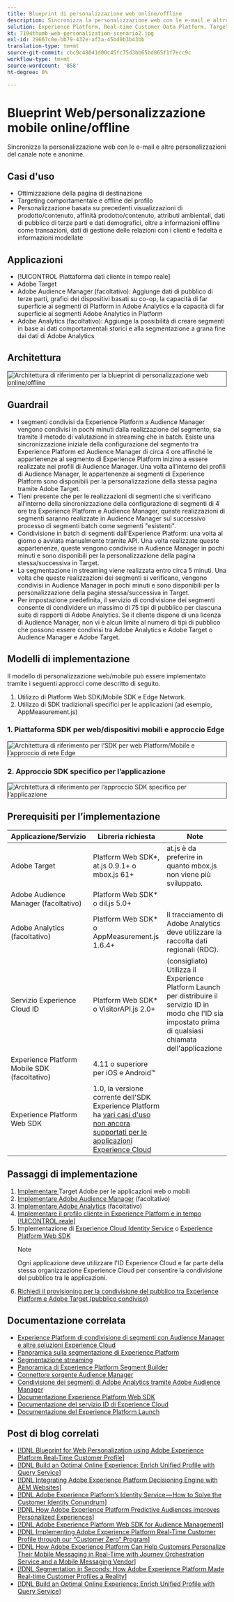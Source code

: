 ```yaml
---
title: Blueprint di personalizzazione web online/offline
description: Sincronizza la personalizzazione web con le e-mail e altre personalizzazioni del canale note e anonime.
solution: Experience Platform, Real-time Customer Data Platform, Target, Audience Manager, Analytics, Experience Cloud Services, Data Collection
kt: 7194thumb-web-personalization-scenario2.jpg
exl-id: 29667c0e-bb79-432e-af3a-45bd0b3b43bb
translation-type: tm+mt
source-git-commit: cbc9c48041d00c45fc75d3bb65bd865f1f7ecc9c
workflow-type: tm+mt
source-wordcount: '858'
ht-degree: 0%

---
```


# Blueprint Web/personalizzazione mobile online/offline

Sincronizza la personalizzazione web con le e-mail e altre personalizzazioni del canale note e anonime.

## Casi d&#39;uso

* Ottimizzazione della pagina di destinazione
* Targeting comportamentale e offline del profilo
* Personalizzazione basata su precedenti visualizzazioni di prodotto/contenuto, affinità prodotto/contenuto, attributi ambientali, dati di pubblico di terze parti e dati demografici, oltre a informazioni offline come transazioni, dati di gestione delle relazioni con i clienti e fedeltà e informazioni modellate

## Applicazioni

* [!UICONTROL Piattaforma dati cliente in tempo reale]
* Adobe Target
* Adobe Audience Manager (facoltativo): Aggiunge dati di pubblico di terze parti, grafici dei dispositivi basati su co-op, la capacità di far superficie ai segmenti di Platform in Adobe Analytics e la capacità di far superficie ai segmenti Adobe Analytics in Platform
* Adobe Analytics (facoltativo): Aggiunge la possibilità di creare segmenti in base ai dati comportamentali storici e alla segmentazione a grana fine dai dati di Adobe Analytics

## Architettura

<img src="assets/onoff.svg" alt="Architettura di riferimento per la blueprint di personalizzazione web online/offline" style="border:1px solid #4a4a4a" />

## Guardrail

* I segmenti condivisi da Experience Platform a Audience Manager vengono condivisi in pochi minuti dalla realizzazione del segmento, sia tramite il metodo di valutazione in streaming che in batch. Esiste una sincronizzazione iniziale della configurazione del segmento tra Experience Platform ed Audience Manager di circa 4 ore affinché le appartenenze al segmento di Experience Platform inizino a essere realizzate nei profili di Audience Manager. Una volta all’interno dei profili di Audience Manager, le appartenenze ai segmenti di Experience Platform sono disponibili per la personalizzazione della stessa pagina tramite Adobe Target.
* Tieni presente che per le realizzazioni di segmenti che si verificano all’interno della sincronizzazione della configurazione di segmenti di 4 ore tra Experience Platform e Audience Manager, queste realizzazioni di segmenti saranno realizzate in Audience Manager sul successivo processo di segmenti batch come segmenti &quot;esistenti&quot;.
* Condivisione in batch di segmenti dall’Experience Platform: una volta al giorno o avviata manualmente tramite API. Una volta realizzate queste appartenenze, queste vengono condivise in Audience Manager in pochi minuti e sono disponibili per la personalizzazione della pagina stessa/successiva in Target.
* La segmentazione in streaming viene realizzata entro circa 5 minuti. Una volta che queste realizzazioni dei segmenti si verificano, vengono condivisi in Audience Manager in pochi minuti e sono disponibili per la personalizzazione della pagina stessa/successiva in Target.
* Per impostazione predefinita, il servizio di condivisione dei segmenti consente di condividere un massimo di 75 tipi di pubblico per ciascuna suite di rapporti di Adobe Analytics. Se il cliente dispone di una licenza di Audience Manager, non vi è alcun limite al numero di tipi di pubblico che possono essere condivisi tra Adobe Analytics e Adobe Target o Audience Manager e Adobe Target.

## Modelli di implementazione

Il modello di personalizzazione web/mobile può essere implementato tramite i seguenti approcci come descritto di seguito.

1. Utilizzo di Platform Web SDK/Mobile SDK e Edge Network.
1. Utilizzo di SDK tradizionali specifici per le applicazioni (ad esempio, AppMeasurement.js)

### 1. Piattaforma SDK per web/dispositivi mobili e approccio Edge

<img src="assets/websdkflow.svg" alt="Architettura di riferimento per l’SDK per web Platform/Mobile e l’approccio di rete Edge" style="border:1px solid #4a4a4a" />

### 2. Approccio SDK specifico per l’applicazione

<img src="assets/appsdkflow.png" alt="Architettura di riferimento per l’approccio SDK specifico per l’applicazione" style="border:1px solid #4a4a4a" />

## Prerequisiti per l’implementazione

| Applicazione/Servizio | Libreria richiesta | Note |
|---|---|---|
| Adobe Target | Platform Web SDK*, at.js 0.9.1+ o mbox.js 61+ | at.js è da preferire in quanto mbox.js non viene più sviluppato. |
| Adobe Audience Manager (facoltativo) | Platform Web SDK* o dil.js 5.0+ |  |
| Adobe Analytics (facoltativo) | Platform Web SDK* o AppMeasurement.js 1.6.4+ | Il tracciamento di Adobe Analytics deve utilizzare la raccolta dati regionali (RDC). |
| Servizio Experience Cloud ID | Platform Web SDK* o VisitorAPI.js 2.0+ | (consigliato) Utilizza il Experience Platform Launch per distribuire il servizio ID in modo che l&#39;ID sia impostato prima di qualsiasi chiamata dell&#39;applicazione |
| Experience Platform Mobile SDK (facoltativo) | 4.11 o superiore per iOS e Android™ |  |
| Experience Platform Web SDK | 1.0, la versione corrente dell&#39;SDK Experience Platform ha [vari casi d&#39;uso non ancora supportati per le applicazioni Experience Cloud](https://github.com/adobe/alloy/projects/5) |  |


## Passaggi di implementazione

1. [Implementare ](https://experienceleague.adobe.com/docs/target/using/implement-target/implementing-target.html) Target Adobe per le applicazioni web o mobili
1. [Implementare Adobe Audience Manager](https://experienceleague.adobe.com/docs/audience-manager/user-guide/implementation-integration-guides/implement-audience-manager.html)  (facoltativo)
1. [Implementare Adobe Analytics](https://experienceleague.adobe.com/docs/analytics/implementation/home.html)   (facoltativo)
1. [Implementare il profilo cliente in Experience Platform e in tempo  [!UICONTROL reale]](https://experienceleague.adobe.com/docs/platform-learn/getting-started-for-data-architects-and-data-engineers/overview.html)
1. Implementazione di [Experience Cloud Identity Service](https://experienceleague.adobe.com/docs/id-service/using/implementation/implementation-guides.html) o [Experience Platform Web SDK](https://experienceleague.adobe.com/docs/experience-platform/edge/home.html)
   >[!NOTE]
   >
   >Ogni applicazione deve utilizzare l&#39;ID Experience Cloud e far parte della stessa organizzazione Experience Cloud per consentire la condivisione del pubblico tra le applicazioni.
1. [Richiedi il provisioning per la condivisione del pubblico tra Experience Platform e Adobe Target (pubblico condiviso)](https://www.adobe.com/go/audiences)

## Documentazione correlata

* [Experience Platform di condivisione di segmenti con Audience Manager e altre soluzioni Experience Cloud](https://experienceleague.adobe.com/docs/audience-manager/user-guide/implementation-integration-guides/integration-experience-platform/aam-aep-audience-sharing.html)
* [Panoramica sulla segmentazione di Experience Platform](https://experienceleague.adobe.com/docs/experience-platform/segmentation/home.html)
* [Segmentazione streaming](https://experienceleague.adobe.com/docs/experience-platform/segmentation/api/streaming-segmentation.html)
* [Panoramica di Experience Platform Segment Builder](https://experienceleague.adobe.com/docs/experience-platform/segmentation/ui/overview.html)
* [Connettore sorgente Audience Manager](https://experienceleague.adobe.com/docs/experience-platform/sources/connectors/adobe-applications/audience-manager.html)
* [Condivisione dei segmenti di Adobe Analytics tramite Adobe Audience Manager](https://experienceleague.adobe.com/docs/analytics/components/segmentation/segmentation-workflow/seg-publish.html)
* [Documentazione Experience Platform Web SDK](https://experienceleague.adobe.com/docs/experience-platform/edge/home.html)
* [Documentazione del servizio ID di Experience Cloud](https://experienceleague.adobe.com/docs/id-service/using/home.html)
* [Documentazione del Experience Platform Launch](https://experienceleague.adobe.com/docs/launch/using/home.html)

## Post di blog correlati

* [[!DNL Blueprint for Web Personalization using Adobe Experience Platform Real-Time Customer Profile]](https://medium.com/adobetech/blueprint-for-web-personalization-using-adobe-experience-platform-real-time-customer-profile-fef2ce7a4b2f)
* [[!DNL Build an Optimal Online Experience: Enrich Unified Profile with Query Service]](https://medium.com/adobetech/build-an-optimal-online-experience-enrich-unified-profile-with-query-service-8027c196ab33)
* [[!DNL Integrating Adobe Experience Platform Decisioning Engine with AEM Websites]](https://jaeness.medium.com/integrating-adobe-experience-platform-decisioning-engine-with-aem-websites-9c222acd12e2)
* [[!DNL Adobe Experience Platform’s Identity Service — How to Solve the Customer Identity Conundrum]](https://medium.com/adobetech/adobe-experience-platforms-identity-service-how-to-solve-the-customer-identity-conundrum-f95e22d16ea9)
* [[!DNL How Adobe Experience Platform Predictive Audiences improves Personalized Experiences]](https://medium.com/adobetech/how-adobe-experience-platform-predictive-audiences-improves-personalized-experiences-1f75a60cb7a3)
* [[!DNL Adobe Experience Platform Web SDK for Audience Management]](https://medium.com/adobetech/adobe-experience-platform-web-sdk-for-audience-management-751fa6d063bc)
* [[!DNL Implementing Adobe Experience Platform Real-Time Customer Profile through our “Customer Zero” Program]](https://medium.com/adobetech/implementing-adobe-experience-platform-real-time-customer-profile-through-our-customer-zero-32e7cd952896)
* [[!DNL How Adobe Experience Platform Can Help Customers Personalize Their Mobile Messaging in Real-Time with Journey Orchestration Service and a Mobile Messaging Vendor]](https://medium.com/adobetech/how-adobe-experience-platform-helped-a-client-personalize-their-mobile-messaging-in-real-time-with-7d634aefa098)
* [[!DNL Segmentation in Seconds: How Adobe Experience Platform Made Real-time Customer Profiles a Reality]](https://medium.com/adobetech/segmentation-in-seconds-how-adobe-experience-platform-made-real-time-customer-profiles-a-reality-a7a8552b0847)
* [[!DNL Build an Optimal Online Experience: Enrich Unified Profile with Query Service]](https://medium.com/adobetech/build-an-optimal-online-experience-enrich-unified-profile-with-query-service-8027c196ab33)
